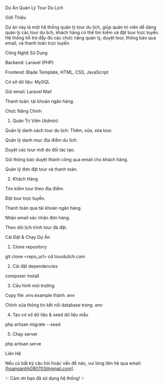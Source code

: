 Dự Án Quản Lý Tour Du Lịch

Giới Thiệu

Dự án này là một hệ thống quản lý tour du lịch, giúp quản trị viên dễ dàng quản lý các tour du lịch, khách hàng có thể tìm kiếm và đặt tour trực tuyến. Hệ thống hỗ trợ đầy đủ các chức năng quản lý, duyệt tour, thông báo qua email, và thanh toán trực tuyến.

Công Nghệ Sử Dụng

Backend: Laravel (PHP)

Frontend: Blade Template, HTML, CSS, JavaScript

Cơ sở dữ liệu: MySQL

Gửi email: Laravel Mail

Thanh toán: tài khoản ngân hàng.

Chức Năng Chính

1. Quản Trị Viên (Admin)

Quản lý danh sách tour du lịch: Thêm, sửa, xóa tour.

Quản lý danh mục địa điểm du lịch.

Duyệt các tour mới do đối tác tạo.

Gửi thông báo duyệt thành công qua email cho khách hàng.

Quản lý đơn đặt tour và thanh toán.

2. Khách Hàng

Tìm kiếm tour theo địa điểm.

Đặt tour trực tuyến.

Thanh toán qua tài khoản ngân hàng.

Nhận email xác nhận đơn hàng.

Theo dõi lịch trình tour đã đặt.

Cài Đặt & Chạy Dự Án

1. Clone repository

 git clone <repo_url>
 cd tourdulich.com

2. Cài đặt dependencies

composer install

3. Cấu hình môi trường

Copy file .env.example thành .env

Chỉnh sửa thông tin kết nối database trong .env

4. Tạo cơ sở dữ liệu & seed dữ liệu mẫu

php artisan migrate --seed

5. Chạy server

php artisan serve

Liên Hệ

Nếu có bất kỳ câu hỏi hoặc vấn đề nào, vui lòng liên hệ qua email: [hoanganhh080703@gmail.com].

✨ Cảm ơn bạn đã sử dụng hệ thống! ✨

